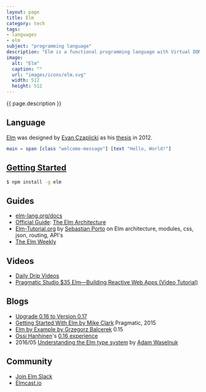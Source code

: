 ```yaml
---
layout: page
title: Elm
category: tech
tags:
- languages
- elm
subject: "programming language"
description: "Elm is a functional programming language with Virtual DOM, strong types, and immutable data structures."
image:
  alt: "Elm"
  caption: ""
  url: "images/icons/elm.svg"
  width: 512
  height: 512
---
```


{{ page.description }}

Language
--------

[Elm](http://elm-lang.org/)
was designed by [Evan Czaplicki](http://evan.czaplicki.us/)
as his [thesis](http://elm-lang.org/papers/concurrent-frp.pdf) in 2012.

```elm
main = span [class "welcome-message"] [text "Hello, World!"]
```

[Getting Started](http://elm-lang.org/get-started)
---------------

```bash
$ npm install -g elm
```

Guides
------
* [elm-lang.org/docs](http://elm-lang.org/docs)
* [Official Guide](http://guide.elm-lang.org/): [The Elm Architecture](http://guide.elm-lang.org/architecture/)
* [Elm-Tutorial.org](http://www.elm-tutorial.org/) by [Sebastian Porto](https://mobile.twitter.com/intent/user?screen_name=sebasporto) on Elm architecture, modules, css, json, routing, API's
* [The Elm Weekly](http://www.elmweekly.nl/)

Videos
------
* [Daily Drip Videos](https://www.dailydrip.com/topics/elm)
* [Pragmatic Studio $35 Elm—Building Reactive Web Apps (Video Tutorial)](https://pragmaticstudio.com/elm)

Blogs
-----------
* [Upgrade 0.16 to Version 0.17](https://github.com/elm-lang/elm-platform/blob/master/upgrade-docs/0.17.md)
* [Getting Started With Elm by Mike Clark](https://pragmaticstudio.com/blog/2014/12/19/getting-started-with-elm) Pragmatic, 2015
* [Elm by Example by Grzegorz Balcerek](http://elm-by-example.org/) 0.15
* [Ossi Hanhinen](https://www.twitter.com/ohanhi)'s [0.16 experience](https://gist.github.com/ohanhi/0d3d83cf3f0d7bbea9db)
* 2016/05 [Understanding the Elm type system](http://www.adamwaselnuk.com/elm/2016/05/27/understanding-the-elm-type-system.html) by [Adam Waselnuk](https://mobile.twitter.com/AWaselnuk)

Community
---------
* [Join Elm Slack](https://elmlang.herokuapp.com/)
* [Elmcast.io](http://www.elmcast.io/)
